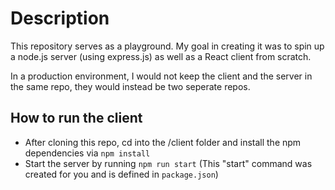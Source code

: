 # Description

This repository serves as a playground. My goal in creating it was to spin up a node.js server (using express.js) as well as a React client from scratch.

In a production environment, I would not keep the client and the server in the same repo, they would instead be two seperate repos.

## How to run the client
  * After cloning this repo, cd into the /client folder and install the npm dependencies via `npm install`
  * Start the server by running `npm run start` (This "start" command was created for you and is defined in `package.json`)
